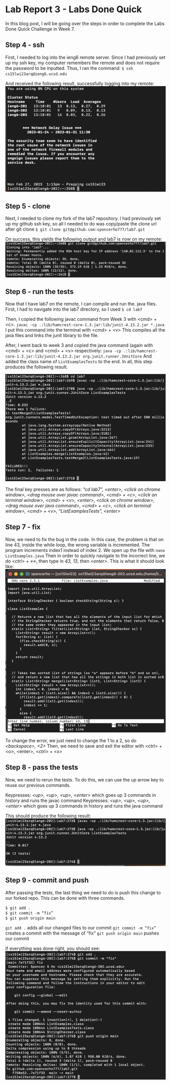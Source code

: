 

# Lab Report 3 - Labs Done Quick

In this blog post, I will be going over the steps in order to complete the Labs Done Quick Challenge in Week 7.

## Step 4 - ssh
First, I needed to log into the ieng6 remote server. Since I had previously set up my ssh key, my computer remembers the remote and does not require the password to be inputted. Thus, I ran the command: 
`$ ssh cs15lwi23arq@ieng6.ucsd.edu`

And received the following result, successfully logging into my remote:
![step4res](/assets/report4/step4res.png)

## Step 5 - clone
Next, I needed to clone my fork of the lab7 repository. I had previously set up my github ssh key, so all I needed to do was copy/paste the clone url after git clone
`$ git clone git@github.com:spencerho777/lab7.git`

On success, this yields the following output and lab7 is now on my remote:
![step5res](/assets/report4/step5res.png)

## Step 6 - run the tests
Now that I have lab7 on the remote, I can compile and run the. java files. 
First, I had to navigate into the lab7 directory, so I used
`$ cd lab7`

Then, I copied the following javac command from Week 3 with \<cmd\> + \<c\>.
`javac -cp .:lib/hamcrest-core-1.3.jar:lib/junit-4.13.2.jar *.java`
I put this command into the terminal with \<cmd\> + \<v\> This compiles all the java files and links the junit library to the file.

After, I went back to week 3 and copied the java command (again with \<cmd\> + \<c\> and \<cmd\> + \<v\> respectively:
`java -cp .:lib/hamcrest-core-1.3.jar:lib/junit-4.13.2.jar org.junit.runner.JUnitCore`
And added the class name of `ListExamplesTests` to the end. In all, this step produces the following result.

![step6res](/assets/report4/step6res.png)

The final key presses are as follows:
*“cd lab7”, \<enter\>, \<click on chrome window\>, \<drag mouse over javac command\>, \<cmd\> + \<c\>, \<click on terminal window\>, \<cmd\> + \<v\>, \<enter\>, \<click on chrome window\>, \<drag mouse over java command\>, \<cmd\> + \<c\>, \<click on terminal window\>, \<cmd\> + \<v\>, “ListExamplesTests”, \<enter\>*

## Step 7 - fix
Now, we need to fix the bug in the code. In this case, the problem is that on line 43, inside the while loop, the wrong variable is incremented. The program increments index1 instead of index 2.
We open up the file with `nano ListExamples.java`
Then in order to quickly navigate to the incorrect line, we do *\<ctrl\> + \<-\>*, then type in *43, 13*, then *\<enter\>*.
This is what it should look like:
![step7res](/assets/report4/step7res.png)

To change the error, we just need to change the 1 to a 2, so do *\<backspace\>, \<2\>*
Then, we need to save and exit the editor with \<ctrl\> + \<o\>, \<enter\>, \<ctrl\> + \<x\>

## Step 8 - pass the tests
Now, we need to rerun the tests. To do this, we can use the up arrow key to reuse our previous commands.

Keypresses: *\<up\>, \<up\>, \<up\>, \<enter\>* which goes up 3 commands in history and runs the javac command
Keypresses: *\<up\>, \<up\>, \<up\>, \<enter\>* which goes up 3 commands in history and runs the java command

This should produce the following result:
![step8res](/assets/report4/step8res.png)

## Step 9 - commit and push
After passing the tests, the last thing we need to do is push this change to our forked repo. This can be done with three commands.
```
$ git add .
$ git commit -m “fix”
$ git push origin main
```
`git add .` adds all our changed files to our commit
`git commit -m “fix”` creates a commit with the message of “fix”
`git push origin main` pushes our commit

If everything was done right, you should see:
![step9res](/assets/report4/step9res.png)
